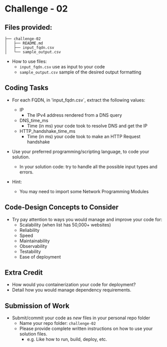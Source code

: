 # Challenge - 02

## Files provided:
```
├── challenge-02
│   ├── README.md
│   ├── input_fqdn.csv
│   └── sample_output.csv
```
- How to use files:
   - `input_fqdn.csv` use as input to your code 
   - `sample_output.csv` sample of the desired output formatting

## Coding Tasks
- For each FQDN, in 'input_fqdn.csv`, extract the following values:
   - IP
     - The IPv4 address rendered from a DNS query
   - DNS_time_ms
      - Time (in ms) your code took to resolve DNS and get the IP
   - HTTP_handshake_time_ms
      - Time (in ms) your code took to make an HTTP Request handshake

- Use your preferred programming/scripting language, to code your solution.
   - In your solution code: try to handle all the possible input types and errors.

- Hint:
   - You may need to import some Network Programming Modules

## Code-Design Concepts to Consider
- Try pay attention to ways you would manage and improve your code for:
   - Scalability (when list has 50,000+ websites)
   - Reliability
   - Speed
   - Maintainability
   - Observability
   - Testability
   - Ease of deployment

## Extra Credit
- How would you containerization your code for deployment?
- Detail how you would manage dependency requirements.

## Submission of Work
- Submit/commit your code as *new* files in your personal repo folder
   - Name your repo folder: `challenge-02`
   - Please provide complete written instructions on how to use your solution files. 
     - e.g. Like how to run, build, deploy, etc.

